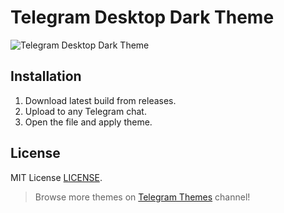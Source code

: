 # Telegram Desktop Dark Theme
![Telegram Desktop Dark Theme](https://www.dropbox.com/s/1m0hzg8k8gkdesw/2017-01-01_171644.png?dl=1)

## Installation
1. Download latest build from releases.
2. Upload to any Telegram chat.
3. Open the file and apply theme.

## License
MIT License [LICENSE](LICENSE).

> Browse more themes on [Telegram Themes](https://t.me/tgthemes) channel!